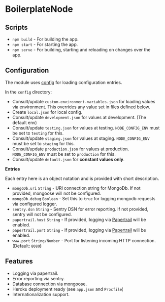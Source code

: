 # BoilerplateNode

## Scripts

- `npm build` - For building the app.
- `npm start` - For starting the app.
- `npm serve` - For building, starting and reloading on changes over the app.

## Configuration

The module uses [config](https://www.npmjs.com/package/config) for loading configuration entries.

In the `config` directory:

- Consult/update `custom-environment-variables.json` for loading values via environment. This overrides any value set in files defined below.
- Create `local.json` for local config.
- Consult/update `development.json` for values at development. (The default env)
- Consult/update `testing.json` for values at testing. `NODE_CONFIG_ENV` must be set to `testing` for this.
- Consult/update `staging.json` for values at staging. `NODE_CONFIG_ENV` must be set to `staging` for this.
- Consult/update `production.json` for values at production. `NODE_CONFIG_ENV` must be set to `production` for this.
- Consult/update `default.json` for **constant values only**.

**Entries**

Each entry here is an object notation and is provided with short description.

- `mongoDb.uri` `String` - URI connection string for MongoDb. If not provided, mongoose will not be configured.
- `mongoDb.debug` `Boolean` - Set this to `true` for logging mongodb requests via configured logger.
- `sentry.dsn` `String` - Sentry DSN for error reporting. If not provided, sentry will not be configured.
- `papertrail.host` `String` - If provided, logging via [Papertrail](https://papertrail.com) will be enabled.
- `papertrail.port` `String` - If provided, logging via [Papertrail](https://papertrail.com) will be enabled.
- `www.port` `String/Number` - Port for listening incoming HTTP connection. (Default: `8080`)

## Features

- Logging via papertrail.
- Error reporting via sentry.
- Database connection via mongoose.
- Heroku deployment ready (see `app.json` and `Procfile`)
- Internationalization support.
